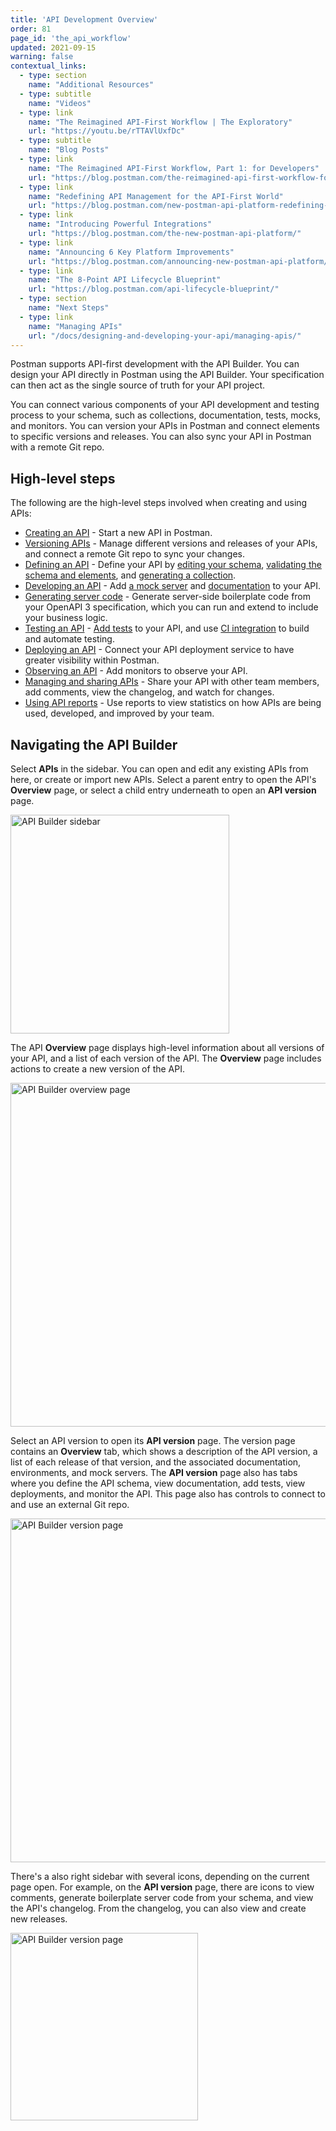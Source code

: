 ```yaml
---
title: 'API Development Overview'
order: 81
page_id: 'the_api_workflow'
updated: 2021-09-15
warning: false
contextual_links:
  - type: section
    name: "Additional Resources"
  - type: subtitle
    name: "Videos"
  - type: link
    name: "The Reimagined API-First Workflow | The Exploratory"
    url: "https://youtu.be/rTTAVlUxfDc"
  - type: subtitle
    name: "Blog Posts"
  - type: link
    name: "The Reimagined API-First Workflow, Part 1: for Developers"
    url: "https://blog.postman.com/the-reimagined-api-first-workflow-for-developers/"
  - type: link
    name: "Redefining API Management for the API-First World"
    url: "https://blog.postman.com/new-postman-api-platform-redefining-api-management-for-api-first-world/"
  - type: link
    name: "Introducing Powerful Integrations"
    url: "https://blog.postman.com/the-new-postman-api-platform/"
  - type: link
    name: "Announcing 6 Key Platform Improvements"
    url: "https://blog.postman.com/announcing-new-postman-api-platform/"
  - type: link
    name: "The 8-Point API Lifecycle Blueprint"
    url: "https://blog.postman.com/api-lifecycle-blueprint/"
  - type: section
    name: "Next Steps"
  - type: link
    name: "Managing APIs"
    url: "/docs/designing-and-developing-your-api/managing-apis/"
---
```


Postman supports API-first development with the API Builder. You can design your API directly in Postman using the API Builder. Your specification can then act as the single source of truth for your API project.

You can connect various components of your API development and testing process to your schema, such as collections, documentation, tests, mocks, and monitors. You can version your APIs in Postman and connect elements to specific versions and releases. You can also sync your API in Postman with a remote Git repo.

## High-level steps

The following are the high-level steps involved when creating and using APIs:

* [Creating an API](/docs/designing-and-developing-your-api/creating-an-api/) - Start a new API in Postman.
* [Versioning APIs](/docs/designing-and-developing-your-api/versioning-an-api/) - Manage different versions and releases of your APIs, and connect a remote Git repo to sync your changes.
* [Defining an API](/docs/designing-and-developing-your-api/defining-an-api/) - Define your API by [editing your schema](/docs/designing-and-developing-your-api/defining-an-api/#editing-your-schema), [validating the schema and elements](/docs/designing-and-developing-your-api/validating-elements-against-schema/), and [generating a collection](/docs/designing-and-developing-your-api/defining-an-api/#generating-a-collection).
* [Developing an API](/docs/designing-and-developing-your-api/developing-an-api/) - Add [a mock server](/docs/designing-and-developing-your-api/developing-an-api/#adding-a-mock-server) and [documentation](/docs/designing-and-developing-your-api/developing-an-api/#adding-documentation) to your API.
* [Generating server code](/docs/designing-and-developing-your-api/generating-server-code/) - Generate server-side boilerplate code from your OpenAPI 3 specification, which you can run and extend to include your business logic.
* [Testing an API](/docs/designing-and-developing-your-api/testing-an-api/) - [Add tests](/docs/designing-and-developing-your-api/testing-an-api/#adding-tests) to your API, and use [CI integration](/docs/designing-and-developing-your-api/testing-an-api/#adding-ci-integration) to build and automate testing.
* [Deploying an API](/docs/designing-and-developing-your-api/deploying-an-api/) - Connect your API deployment service to have greater visibility within Postman.
* [Observing an API](/docs/designing-and-developing-your-api/observing-an-api/) - Add monitors to observe your API.
* [Managing and sharing APIs](/docs/designing-and-developing-your-api/managing-apis/) - Share your API with other team members, add comments, view the changelog, and watch for changes.
* [Using API reports](/docs/reports/reports-overview/) - Use reports to view statistics on how APIs are being used, developed, and improved by your team.

## Navigating the API Builder

Select __APIs__ in the sidebar. You can open and edit any existing APIs from here, or create or import new APIs. Select a parent entry to open the API's **Overview** page, or select a child entry underneath to open an **API version** page.

<img src="https://assets.postman.com/postman-docs/api-builder-left-sidebar.jpg" alt="API Builder sidebar" width="350px" />

The API **Overview** page displays high-level information about all versions of your API, and a list of each version of the API. The **Overview** page includes actions to create a new version of the API.

<img src="https://assets.postman.com/postman-docs/api-builder-overview-page.jpg" alt="API Builder overview page" width="550px" />

Select an API version to open its **API version** page. The version page contains an **Overview** tab, which shows a description of the API version, a list of each release of that version, and the associated documentation, environments, and mock servers. The **API version** page also has tabs where you define the API schema, view documentation, add tests, view deployments, and monitor the API. This page also has controls to connect to and use an external Git repo.

<img src="https://assets.postman.com/postman-docs/api-builder-version-page.jpg" alt="API Builder version page" width="550px" />

There's a also right sidebar with several icons, depending on the current page open. For example, on the **API version** page, there are icons to view comments, generate boilerplate server code from your schema, and view the API's changelog. From the changelog, you can also view and create new releases.

<img src="https://assets.postman.com/postman-docs/api-builder-right-sidebar.jpg" alt="API Builder version page" width="300px" />
